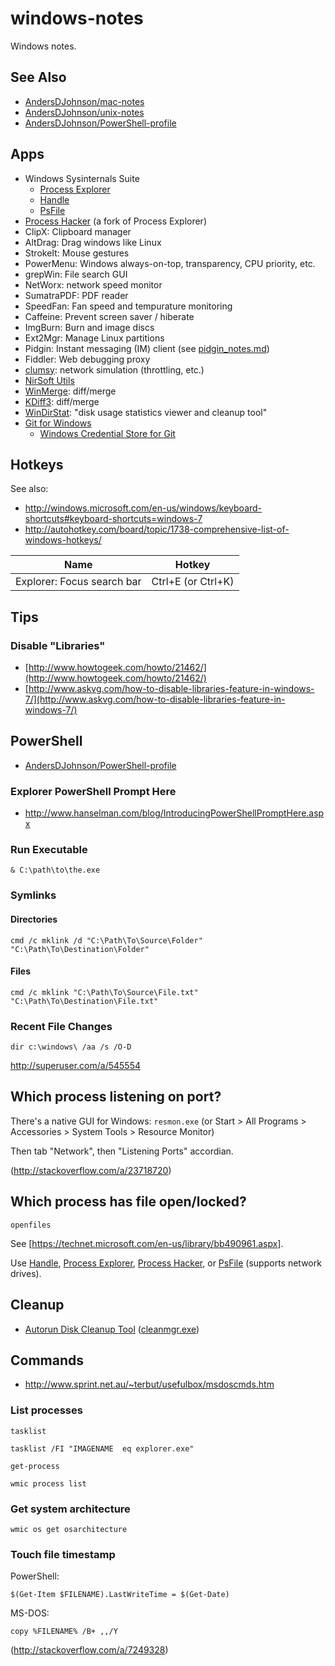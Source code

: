 # windows-notes
Windows notes.

## See Also
* [AndersDJohnson/mac-notes][mac-notes]
* [AndersDJohnson/unix-notes][unix-notes]
* [AndersDJohnson/PowerShell-profile](https://github.com/AndersDJohnson/PowerShell-profile)

## Apps
* Windows Sysinternals Suite
  * [Process Explorer]
  * [Handle]
  * [PsFile] 
* [Process Hacker] (a fork of Process Explorer)
* ClipX: Clipboard manager
* AltDrag: Drag windows like Linux
* StrokeIt: Mouse gestures
* PowerMenu: Windows always-on-top, transparency, CPU priority, etc.
* grepWin: File search GUI
* NetWorx: network speed monitor
* SumatraPDF: PDF reader
* SpeedFan: Fan speed and tempurature monitoring
* Caffeine: Prevent screen saver / hiberate
* ImgBurn: Burn and image discs
* Ext2Mgr: Manage Linux partitions
* Pidgin: Instant messaging (IM) client (see [pidgin_notes.md](https://gist.github.com/AndersDJohnson/c47b13465a27bc013359))
* Fiddler: Web debugging proxy
* [clumsy](https://jagt.github.io/clumsy/index.html): network simulation (throttling, etc.)
* [NirSoft Utils](http://www.nirsoft.net/utils/)
* [WinMerge](http://winmerge.org/): diff/merge
* [KDiff3](http://kdiff3.sourceforge.net/): diff/merge
* [WinDirStat](https://windirstat.info/): "disk usage statistics viewer and cleanup tool"
* [Git for Windows](https://git-scm.com/)
  * [Windows Credential Store for Git](http://gitcredentialstore.codeplex.com/)

## Hotkeys

See also:
* http://windows.microsoft.com/en-us/windows/keyboard-shortcuts#keyboard-shortcuts=windows-7
* http://autohotkey.com/board/topic/1738-comprehensive-list-of-windows-hotkeys/

Name | Hotkey
--- | ---
Explorer: Focus search bar | Ctrl+E (or Ctrl+K)


## Tips

### Disable "Libraries"
* [http://www.howtogeek.com/howto/21462/](http://www.howtogeek.com/howto/21462/)
* [http://www.askvg.com/how-to-disable-libraries-feature-in-windows-7/](http://www.askvg.com/how-to-disable-libraries-feature-in-windows-7/)

## PowerShell

* [AndersDJohnson/PowerShell-profile][]

### Explorer PowerShell Prompt Here
* http://www.hanselman.com/blog/IntroducingPowerShellPromptHere.aspx

### Run Executable

```
& C:\path\to\the.exe
```

### Symlinks

#### Directories
```
cmd /c mklink /d "C:\Path\To\Source\Folder" "C:\Path\To\Destination\Folder"
```
#### Files
```
cmd /c mklink "C:\Path\To\Source\File.txt" "C:\Path\To\Destination\File.txt"
```

### Recent File Changes
```
dir c:\windows\ /aa /s /O-D
```
http://superuser.com/a/545554


## Which process listening on port?
There's a native GUI for Windows:
`resmon.exe`
(or Start > All Programs > Accessories > System Tools > Resource Monitor)

Then tab "Network", then "Listening Ports" accordian.

(http://stackoverflow.com/a/23718720)

## Which process has file open/locked?

```
openfiles
```
See [https://technet.microsoft.com/en-us/library/bb490961.aspx].

Use [Handle], [Process Explorer], [Process Hacker], or [PsFile] (supports network drives).


## Cleanup
* [Autorun Disk Cleanup Tool](http://www.makeuseof.com/tag/automatically-windows-7-clean-obsolete-files/) ([cleanmgr.exe](http://support.microsoft.com/kb/253597))

## Commands

* http://www.sprint.net.au/~terbut/usefulbox/msdoscmds.htm

### List processes

```
tasklist
```
```
tasklist /FI "IMAGENAME  eq explorer.exe"
```
```
get-process
```
```
wmic process list
```

### Get system architecture
```
wmic os get osarchitecture
```

### Touch file timestamp

PowerShell:
```
$(Get-Item $FILENAME).LastWriteTime = $(Get-Date)
```
MS-DOS:
```
copy %FILENAME% /B+ ,,/Y
```
(http://stackoverflow.com/a/7249328)


[Process Explorer]: http://technet.microsoft.com/en-us/sysinternals/bb896653.aspx
[Process Hacker]: http://processhacker.sourceforge.net/
[Handle]: https://technet.microsoft.com/en-us/sysinternals/bb896655.aspx
[PsFile]: https://technet.microsoft.com/en-us/sysinternals/bb897552.aspx
[AndersDJohnson/PowerShell-profile]: https://github.com/AndersDJohnson/PowerShell-profile
[unix-notes]: https://github.com/AndersDJohnson/unix-notes
[mac-notes]: https://github.com/AndersDJohnson/mac-notes
